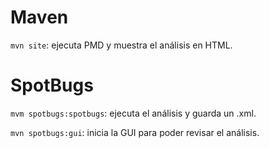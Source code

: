 # Maven
`mvn site`: ejecuta PMD y muestra el análisis en HTML.

# SpotBugs
`mvm spotbugs:spotbugs`: ejecuta el análisis y guarda un .xml.

`mvn spotbugs:gui`: inicia la GUI para poder revisar el análisis.
